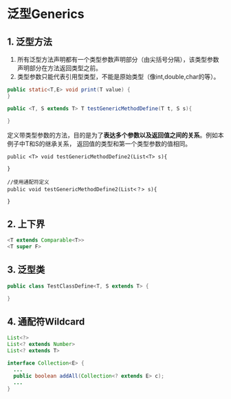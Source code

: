 # 泛型Generics

## 1. 泛型方法

1. 所有泛型方法声明都有一个类型参数声明部分（由尖括号分隔），该类型参数声明部分在方法返回类型之前。
2. 类型参数只能代表引用型类型，不能是原始类型（像int,double,char的等）。

```java
public static<T,E> void print(T value) {
}

public <T, S extends T> T testGenericMethodDefine(T t, S s){

}
```
定义带类型参数的方法，目的是为了**表达多个参数以及返回值之间的关系**。例如本例子中T和S的继承关系， 返回值的类型和第一个类型参数的值相同。

```
public <T> void testGenericMethodDefine2(List<T> s){

}

//使用通配符定义
public void testGenericMethodDefine2(List<？> s){

}
```

## 2. 上下界

```java
<T extends Comparable<T>>
<T super F>
```

## 3. 泛型类
```java
public class TestClassDefine<T, S extends T> {

}
```

## 4. 通配符Wildcard

```java
List<?>
List<? extends Number>
List<? extends T>

interface Collection<E> { 
  ... 
  public boolean addAll(Collection<? extends E> c); 
  ... 
} 
```